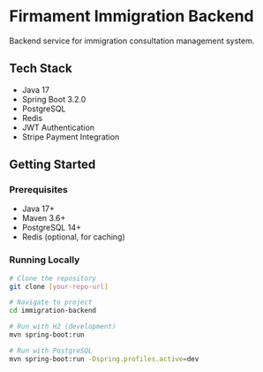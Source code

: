 # Firmament Immigration Backend

Backend service for immigration consultation management system.

## Tech Stack
- Java 17
- Spring Boot 3.2.0
- PostgreSQL
- Redis
- JWT Authentication
- Stripe Payment Integration

## Getting Started

### Prerequisites
- Java 17+
- Maven 3.6+
- PostgreSQL 14+
- Redis (optional, for caching)

### Running Locally
```bash
# Clone the repository
git clone [your-repo-url]

# Navigate to project
cd immigration-backend

# Run with H2 (development)
mvn spring-boot:run

# Run with PostgreSQL
mvn spring-boot:run -Dspring.profiles.active=dev